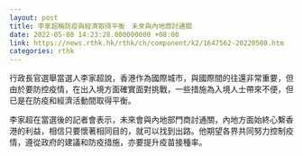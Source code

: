```yaml
---
layout: post
title: 李家超稱防疫與經濟取得平衡　未來與內地商討通關
date: 2022-05-08 14:23:28.000000000 +08:00
link: https://news.rthk.hk/rthk/ch/component/k2/1647562-20220508.htm
categories: rthk
---
```


行政長官選舉當選人李家超說，香港作為國際城市，與國際間的往還非常重要，但由於要防控疫情，在出入境方面確實面對挑戰，一些措施為入境人士帶來不便，但已是在防疫和經濟活動間取得平衡。

李家超在當選後的記者會表示，未來會與內地部門商討通關，內地方面始終心繫香港的利益，相信只要懷著相同目的，就可以找到出路。他期望各界共同努力控制疫情，遵從政府的建議和防疫措施，亦要提升疫苗接種率。
